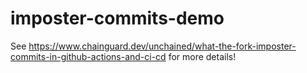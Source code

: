 # imposter-commits-demo

See https://www.chainguard.dev/unchained/what-the-fork-imposter-commits-in-github-actions-and-ci-cd for more details!
